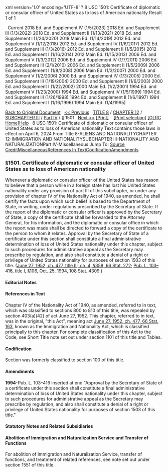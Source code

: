 xml version='1.0' encoding='UTF-8' ?
8 USC 1501: Certificate of diplomatic or consular officer of United States as to loss of American nationality
 Result 1 of 1
 
  
  Current
2018 Ed. and Supplement IV (1/5/2023)
2018 Ed. and Supplement III (1/3/2022)
2018 Ed. and Supplement II (1/13/2021)
2018 Ed. and Supplement I (1/24/2020)
2018 Main Ed. (1/14/2019)
2012 Ed. and Supplement V (1/12/2018)
2012 Ed. and Supplement IV (1/6/2017)
2012 Ed. and Supplement III (1/3/2016)
2012 Ed. and Supplement II (1/5/2015)
2012 Ed. and Supplement I (1/16/2014)
2012 Main Ed. (1/15/2013)
2006 Ed. and Supplement V (1/3/2012)
2006 Ed. and Supplement IV (1/7/2011)
2006 Ed. and Supplement III (2/1/2010)
2006 Ed. and Supplement II (1/5/2009)
2006 Ed. and Supplement I (1/8/2008)
2006 Main Ed. (1/3/2007)
2000 Ed. and Supplement V (1/2/2006)
2000 Ed. and Supplement IV (1/3/2005)
2000 Ed. and Supplement III (1/19/2004)
2000 Ed. and Supplement II (1/6/2003)
2000 Ed. and Supplement I (1/22/2002)
2000 Main Ed. (1/2/2001)
1994 Ed. and Supplement V (1/23/2000)
1994 Ed. and Supplement IV (1/5/1999)
1994 Ed. and Supplement III (1/26/1998)
1994 Ed. and Supplement II (1/6/1997)
1994 Ed. and Supplement I (1/16/1996)
1994 Main Ed. (1/4/1995)
  
 
  
[Back to Original Document](/view.xhtml;jsessionid=968EBCFDDFD521716E02D76417C96D32)
 
[<< Previous](#)
  
 [TITLE 8](/view.xhtml;jsessionid=968EBCFDDFD521716E02D76417C96D32?req=granuleid%3AUSC-prelim-title8&saved=%7CZ3JhbnVsZWlkOlVTQy1wcmVsaW0tdGl0bGU4LXNlY3Rpb24xNTAx%7C%7C%7C0%7Cfalse%7Cprelim&edition=prelim) / [CHAPTER 12](/view.xhtml;jsessionid=968EBCFDDFD521716E02D76417C96D32?req=granuleid%3AUSC-prelim-title8-chapter12&saved=%7CZ3JhbnVsZWlkOlVTQy1wcmVsaW0tdGl0bGU4LXNlY3Rpb24xNTAx%7C%7C%7C0%7Cfalse%7Cprelim&edition=prelim) / [SUBCHAPTER III](/view.xhtml;jsessionid=968EBCFDDFD521716E02D76417C96D32?req=granuleid%3AUSC-prelim-title8-chapter12-subchapter3&saved=%7CZ3JhbnVsZWlkOlVTQy1wcmVsaW0tdGl0bGU4LXNlY3Rpb24xNTAx%7C%7C%7C0%7Cfalse%7Cprelim&edition=prelim) / [Part IV](/view.xhtml;jsessionid=968EBCFDDFD521716E02D76417C96D32?req=granuleid%3AUSC-prelim-title8-chapter12-subchapter3-part4&saved=%7CZ3JhbnVsZWlkOlVTQy1wcmVsaW0tdGl0bGU4LXNlY3Rpb24xNTAx%7C%7C%7C0%7Cfalse%7Cprelim&edition=prelim) / § 1501
  
 [Next >>](#)
[[Print]](#)
   
 [[Print selection]](#)
[[OLRC Home]](/browse.xhtml;jsessionid=968EBCFDDFD521716E02D76417C96D32)[Help](/navHelp.xhtml;jsessionid=968EBCFDDFD521716E02D76417C96D32)
 
8 USC 1501: Certificate of diplomatic or consular officer of United States as to loss of American nationality
Text contains those laws in effect on April 6, 2024
From Title 8-ALIENS AND NATIONALITYCHAPTER 12-IMMIGRATION AND NATIONALITYSUBCHAPTER III-NATIONALITY AND NATURALIZATIONPart IV-Miscellaneous
Jump To: [Source Credit](#sourcecredit)[Miscellaneous](#miscellaneous-note)[References In Text](#referenceintext-note)[Codification](#codification-note)[Amendments](#amendment-note)
### §1501. Certificate of diplomatic or consular officer of United States as to loss of American nationality
Whenever a diplomatic or consular officer of the United States has reason to believe that a person while in a foreign state has lost his United States nationality under any provision of part III of this subchapter, or under any provision of chapter IV of the Nationality Act of 1940, as amended, he shall certify the facts upon which such belief is based to the Department of State, in writing, under regulations prescribed by the Secretary of State. If the report of the diplomatic or consular officer is approved by the Secretary of State, a copy of the certificate shall be forwarded to the Attorney General, for his information, and the diplomatic or consular office in which the report was made shall be directed to forward a copy of the certificate to the person to whom it relates. Approval by the Secretary of State of a certificate under this section shall constitute a final administrative determination of loss of United States nationality under this chapter, subject to such procedures for administrative appeal as the Secretary may prescribe by regulation, and also shall constitute a denial of a right or privilege of United States nationality for purposes of section 1503 of this title.
([June 27, 1952, ch. 477, title III, ch. 4, §358, 66 Stat. 272](/statviewer.htm?volume=66&page=272); [Pub. L. 103–416, title I, §106, Oct. 25, 1994, 108 Stat. 4309](/statviewer.htm?volume=108&page=4309).)
  
#### **Editorial Notes**
#### References in Text
Chapter IV of the Nationality Act of 1940, as amended, referred to in text, which was classified to sections 800 to 810 of this title, was repealed by section 403(a)(42) of act June 27, 1952.
This chapter, referred to in text, was in the original, "this Act", meaning act [June 27, 1952, ch. 477, 66 Stat. 163](/statviewer.htm?volume=66&page=163), known as the Immigration and Nationality Act, which is classified principally to this chapter. For complete classification of this Act to the Code, see Short Title note set out under section 1101 of this title and Tables.
#### Codification
Section was formerly classified to section 100 of this title.
#### Amendments
**1994**-Pub. L. 103–416 inserted at end "Approval by the Secretary of State of a certificate under this section shall constitute a final administrative determination of loss of United States nationality under this chapter, subject to such procedures for administrative appeal as the Secretary may prescribe by regulation, and also shall constitute a denial of a right or privilege of United States nationality for purposes of section 1503 of this title."
  
#### **Statutory Notes and Related Subsidiaries**
#### Abolition of Immigration and Naturalization Service and Transfer of Functions
For abolition of Immigration and Naturalization Service, transfer of functions, and treatment of related references, see note set out under section 1551 of this title.
